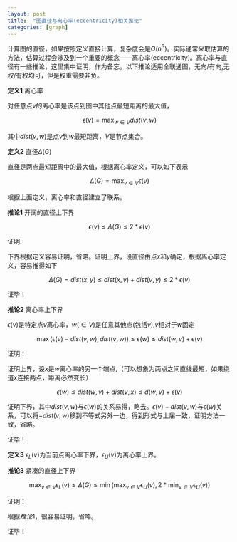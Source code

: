 ```yaml
---
layout: post
title:  "图直径与离心率(eccentricity)相关推论"
categories: [graph]
---
```


计算图的直径，如果按照定义直接计算，复杂度会是$O(n^3)$。实际通常采取估算的方法，估算过程会涉及到一个重要的概念——离心率(eccentricity)。离心率与直径有一些推论，这里集中证明，作为备忘。以下推论适用全联通图，无向/有向,无权/有权均可，但是权重需要非负。

**定义1** 离心率 

对任意点$v$的离心率是该点到图中其他点最短距离的最大值，

$$\epsilon(v) = \max_{w \in V} dist(v,w)$$

其中$dist(v,w)$是点$v$到$w$最短距离，$V$是节点集合。

**定义2** 直径$\Delta(G)$

直径是两点最短距离中的最大值，根据离心率定义，可以如下表示

$$
	\Delta(G) = \max_{v \in V}\epsilon(v)
$$

根据上面定义，离心率和直径建立了联系。

**推论1** 开阔的直径上下界

$$
 \epsilon(v) \le \Delta(G) \le 2*\epsilon(v) 
$$

证明:

下界根据定义容易证明，省略。证明上界，设直径由点$x$和$y$确定，根据离心率定义，容易推得如下

$$
\Delta(G) = dist(x,y) \le dist(x,v)+dist(v,y) \le  2  *\epsilon(v)
$$

证毕！


**推论2** 离心率上下界 

$\epsilon(v)$是特定点$v$离心率，$w(\in V)$是任意其他点(包括$v$),$v$相对于$w$固定

$$
	\max(\epsilon(v) - dist(v,w), dist(v,w)) \le \epsilon(w) \le dist(w,v) + \epsilon(v)
$$

证明：

证明上界，设$x$是$w$离心率的另一个端点,（可以想象为两点之间直线最短，如果绕道x连接两点，距离必然变长）

$$
	\epsilon(w) \le dist(w,v)+dist(v,x) \le d(w,v) + \epsilon(v) 
$$


证明下界，其中$dist(v,w)$与$\epsilon(w)$的关系易得，略去。$\epsilon(v)-dist(v,w)$与$\epsilon(w)$关系，可以将$-dist(v,w)$移到不等式另外一边，得到形式与上届一致，证明方法一致，省略。

证毕！

**定义3** $\epsilon_L(v)$为当前点离心率下界，$\epsilon_U(v)$为离心率上界。

**推论3** 紧凑的直径上下界

$$
	\max_{v \in V}\epsilon_L(v)\le \Delta(G) \le \min(\max_{v \in V}\epsilon_U(v), 2*\min_{v \in V}\epsilon_U(v))
$$


证明：

根据$推论1$，很容易证明，省略。

证毕！

